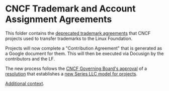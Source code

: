 # CNCF Trademark and Account Assignment Agreements

This folder contains the [deprecated trademark agreements](https://github.com/cncf/foundation/tree/main/agreements/deprecated) that CNCF projects used to transfer trademarks to the Linux Foundation.

Projects will now complete a "Contribution Agreement" that is generated as a Google document for them. This will then be executed via Docusign by the contributors and the LF.

The new process follows the [CNCF Governing Board's approval](https://www.cncf.io/wp-content/uploads/2024/10/2024-Oct-09-GB-Voting-Results.pdf) of a [resolution](https://docs.google.com/document/d/1jeSSq8LvpRaw_6GWNeGjVEV0n9WoCJ-x3oTiUyJWYSk/edit?tab=t.0#heading=h.3sfarlt0uip7) that establishes a [new Series LLC model for projects](https://docs.google.com/document/d/1ddxjFfABSiubJ9by9P3p9lszNSMetonJGFtV-NEb_Pc/edit?tab=t.0#heading=h.so0m36vqkre0).

[Additional context](https://github.com/cncf/foundation/issues/910).
